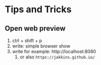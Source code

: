# Tips and Tricks

## Open web preview

1. ctrl + shift + p
2. write: simple browser show
3. write for example: http://localhost:8080
   1. or also `https://jakkins.github.io/`
